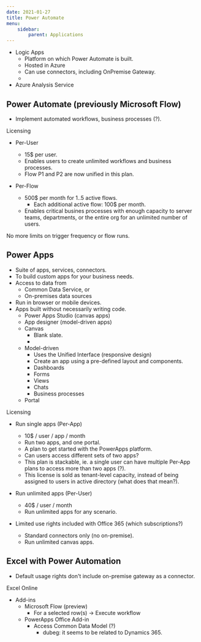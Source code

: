 ```yaml
---
date: 2021-01-27
title: Power Automate
menu:
    sidebar:
        parent: Applications
---
```

- Logic Apps
	+ Platform on which Power Automate is built.
	+ Hosted in Azure
	+ Can use connectors, including OnPremise Gateway.
	+ 
- Azure Analysis Service


## Power Automate (previously Microsoft Flow)
- Implement automated workflows, business processes (?).


Licensing

- Per-User
	+ 15$ per user.
	+ Enables users to create unlimited workflows and business processes.
	+ Flow P1 and P2 are now unified in this plan.

- Per-Flow
	+ 500$ per month for 1..5 active flows.
		- Each additional active flow: 100$ per month.
	+ Enables critical busines processes with enough capacity to server teams, departments, or the entire org for an unlimited number of users.

No more limits on trigger frequency or flow runs.



## Power Apps
- Suite of apps, services, connectors.
- To build custom apps for your business needs.
- Access to data from 
	+ Common Data Service, or
	+ On-premises data sources
- Run in browser or mobile devices.
- Apps built without necessarily writing code.
	- Power Apps Studio (canvas apps)
	- App designer (model-driven apps)
	+ Canvas
		- Blank slate.
		- 
	+ Model-driven
		* Uses the Unified Interface (responsive design)
		* Create an app using a pre-defined layout and components.
		- Dashboards
		- Forms
		- Views 
		- Chats
		- Business processes
	+ Portal


Licensing

- Run single apps  (Per-App)
	+ 10$ / user / app / month
	+ Run two apps, and one portal.
	* A plan to get started with the PowerApps platform.
	* Can users access different sets of two apps?
	* This plan is stackable, ie. a single user can have multiple Per-App plans to access more than two apps (?).
	* This license is sold as tenant-level capacity, instead of being assigned to users in active directory (what does that mean?).

- Run unlimited apps (Per-User)
	+ 40$ / user / month
	+ Run unlimited apps for any scenario.

- Limited use rights included with Office 365 (which subscriptions?)
	+ Standard connectors only (no on-premise).
	+ Run unlimited canvas apps.



## Excel with Power Automation
- Default usage rights don't include on-premise gateway as a connector.

Excel Online
- Add-ins
	+ Microsoft Flow (preview)
		- For a selected row(s) -> Execute workflow
	+ PowerApps Office Add-in
		- Access Common Data Model (?)
			* dubeg: it seems to be related to Dynamics 365.